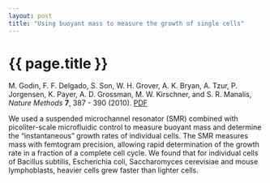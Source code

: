 ```yaml
---
layout: post
title: "Using buoyant mass to measure the growth of single cells"
---
```


{{ page.title }}
================

M. Godin, F. F. Delgado, S. Son, W. H. Grover, A. K. Bryan, A. Tzur, P. Jorgensen, K. Payer, A. D. Grossman, M. W. Kirschner, and S. R. Manalis, *Nature Methods* **7**, 387 - 390 (2010).  [PDF](broken.pdf)

We used a suspended microchannel resonator (SMR) combined with picoliter-scale microfluidic control to measure buoyant mass and determine the “instantaneous” growth rates of individual cells. The SMR measures mass with femtogram precision, allowing rapid determination of the growth rate in a fraction of a complete cell cycle. We found that for individual cells of Bacillus subtilis, Escherichia coli, Saccharomyces cerevisiae and mouse lymphoblasts, heavier cells grew faster than lighter cells.

